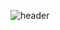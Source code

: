 ![header](https://capsule-render.vercel.app/api?type=waving&color=FFBF00&text=ThankYou&fontSize=15&fontColor=BDBDBD)
